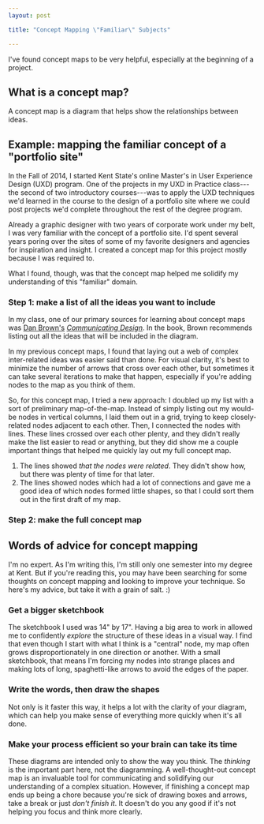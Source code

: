 ```yaml
---
layout: post

title: "Concept Mapping \"Familiar\" Subjects"

---
```


I've found concept maps to be very helpful, especially at the beginning of a project.

## What is a concept map?

A concept map is a diagram that helps show the relationships between ideas.

## Example: mapping the familiar concept of a "portfolio site"

In the Fall of 2014, I started Kent State's online Master's in User Experience Design (UXD) program. One of the projects in my UXD in Practice class---the second of two introductory courses---was to apply the UXD techniques we'd learned in the course to the design of a portfolio site where we could post projects we'd complete throughout the rest of the degree program.

Already a graphic designer with two years of corporate work under my belt, I was very familiar with the concept of a portfolio site. I'd spent several years poring over the sites of some of my favorite designers and agencies for inspiration and insight. I created a concept map for this project mostly because I was required to.

What I found, though, was that the concept map helped me solidify my understanding of this "familiar" domain.

### Step 1: make a list of all the ideas you want to include

In my class, one of our primary sources for learning about concept maps was [Dan Brown's](dan-brown) *[Communicating Design](communicating-design)*. In the book, Brown recommends listing out all the ideas that will be included in the diagram.

In my previous concept maps, I found that laying out a web of complex inter-related ideas was easier said than done. For visual clarity, it's best to minimize the number of arrows that cross over each other, but sometimes it can take several iterations to make that happen, especially if you're adding nodes to the map as you think of them.

So, for this concept map, I tried a new approach: I doubled up my list with a sort of preliminary map-of-the-map. Instead of simply listing out my would-be nodes in vertical columns, I laid them out in a grid, trying to keep closely-related nodes adjacent to each other. Then, I connected the nodes with lines. These lines crossed over each other plenty, and they didn't really make the list easier to read or anything, but they did show me a couple important things that helped me quickly lay out my full concept map.

1. The lines showed *that the nodes were related*. They didn't show how, but there was plenty of time for that later.
2. The lines showed nodes which had a lot of connections and gave me a good idea of which nodes formed little shapes, so that I could sort them out in the first draft of my map.

### Step 2: make the full concept map

## Words of advice for concept mapping

I'm no expert. As I'm writing this, I'm still only one semester into my degree at Kent. But if you're reading this, you may have been searching for some thoughts on concept mapping and looking to improve your technique. So here's my advice, but take it with a grain of salt. :)

### Get a bigger sketchbook

The sketchbook I used was 14" by 17". Having a big area to work in allowed me to confidently *explore* the structure of these ideas in a visual way. I find that even though I start with what I think is a "central" node, my map often grows disproportionately in one direction or another. With a small sketchbook, that means I'm forcing my nodes into strange places and making lots of long, spaghetti-like arrows to avoid the edges of the paper.

### Write the words, then draw the shapes

Not only is it faster this way, it helps a lot with the clarity of your diagram, which can help you make sense of everything more quickly when it's all done.

### Make your process efficient so your brain can take its time

These diagrams are intended only to show the way you think. The *thinking* is the important part here, not the diagramming. A well-thought-out concept map is an invaluable tool for communicating and solidifying our understanding of a complex situation. However, if finishing a concept map ends up being a chore because you're sick of drawing boxes and arrows, take a break or just *don't finish it*. It doesn't do you any good if it's not helping you focus and think more clearly.


[dan-brown]: https://twitter.com/brownorama "Dan Brown on Twitter"
[communicating-design]: http://www.amazon.com/Communicating-Design-Developing-Documentation-Planning/dp/0321712463 "Communicating Design on Amazon"